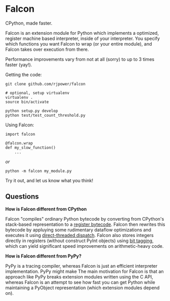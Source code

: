 Falcon
======

CPython, made faster.

Falcon is an extension module for Python which implements a optimized, register machine based interpreter,
inside of your interpreter.  You specify which functions you want Falcon to wrap (or your entire module), and
Falcon takes over execution from there.  

Performance improvements vary from not at all (sorry) to up to 3 times faster (yay!).

Getting the code:

    git clone github.com/rjpower/falcon
    
    # optional, setup virtualenv
    virtualenv .
    source bin/activate

    python setup.py develop
    python test/test_count_threshold.py

Using Falcon:
    
    import falcon
    
    @falcon.wrap
    def my_slow_function()
        ...

_or_

    python -m falcon my_module.py

Try it out, and let us know what you think!


## Questions

**How is Falcon different from CPython**

Falcon "compiles" ordinary Python bytecode by converting from CPython's stack-based representation to a 
[register bytecode](http://stackoverflow.com/questions/11120343/advantages-of-stack-based-bytecodes-or-infinite-register-machines). 
Falcon then rewrites this bytecode by appluying some rudimentary dataflow optimizations and executes it using [direct-threaded dispatch](https://blog.mozilla.org/dmandelin/2008/06/03/squirrelfish/).
Falcon also stores integers directly in registers (without construct PyInt objects) using [bit tagging](http://mail.python.org/pipermail/python-dev/2004-July/046139.html), which 
can yield significant speed improvements on arithmetic-heavy code. 

**How is Falcon different from PyPy?**

PyPy is a tracing compiler, whereas Falcon is just an efficient interpreter implementation. PyPy might make 
The main motivation for Falcon is that an approach like PyPy breaks extension modules written using the C API, 
whereas Falcon is an attempt to see how fast you can get Python while maintaining a PyObject representation 
(which extension modules depend on). 


